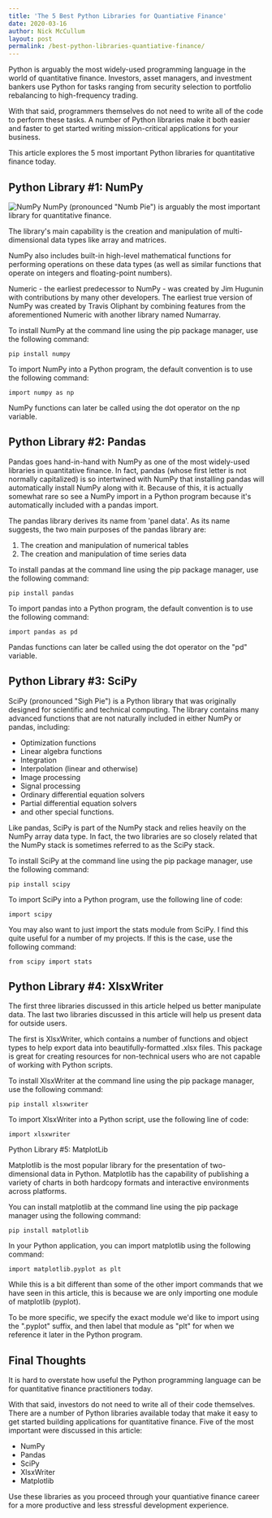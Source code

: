 ```yaml
---
title: 'The 5 Best Python Libraries for Quantiative Finance'
date: 2020-03-16
author: Nick McCullum
layout: post
permalink: /best-python-libraries-quantiative-finance/
---
```


Python is arguably the most widely-used programming language in the world of quantitative finance. Investors, asset managers, and investment bankers use Python for tasks ranging from security selection to portfolio rebalancing to high-frequency trading.

With that said, programmers themselves do not need to write all of the code to perform these tasks. A number of Python libraries make it both easier and faster to get started writing mission-critical applications for your business.

This article explores the 5 most important Python libraries for quantitative finance today.
<!--more-->
## Python Library #1: NumPy
![NumPy](https://raw.githubusercontent.com/nicholasmccullum/nicholasmccullum.github.io/master/images/numpy.svg)
NumPy (pronounced "Numb Pie") is arguably the most important library for quantitative finance.

The library's main capability is the creation and manipulation of multi-dimensional data types like array and matrices.

NumPy also includes built-in high-level mathematical functions for performing operations on these data types (as well as similar functions that operate on integers and floating-point numbers).

Numeric - the earliest predecessor to NumPy - was created by Jim Hugunin with contributions by many other developers. The earliest true version of NumPy was created by Travis Oliphant by combining features from the aforementioned Numeric with another library named Numarray.

To install NumPy at the command line using the pip package manager, use the following command:

`pip install numpy`

To import NumPy into a Python program, the default convention is to use the following command:

`import numpy as np`

NumPy functions can later be called using the dot operator on the np variable.

## Python Library #2: Pandas

Pandas goes hand-in-hand with NumPy as one of the most widely-used libraries in quantitative finance. In fact, pandas (whose first letter is not normally capitalized) is so intertwined with NumPy that installing pandas will automatically install NumPy along with it. Because of this, it is actually somewhat rare so see a NumPy import in a Python program because it's automatically included with a pandas import.

The pandas library derives its name from 'panel data'. As its name suggests, the two main purposes of the pandas library are:

1. The creation and manipulation of numerical tables
2. The creation and manipulation of time series data

To install pandas at the command line using the pip package manager, use the following command:

`pip install pandas`

To import pandas into a Python program, the default convention is to use the following command:

`import pandas as pd`

Pandas functions can later be called using the dot operator on the "pd" variable.

## Python Library #3: SciPy

SciPy (pronounced "Sigh Pie") is a Python library that was originally designed for scientific and technical computing. The library contains many advanced functions that are not naturally included in either NumPy or pandas, including:

- Optimization functions
- Linear algebra functions
- Integration
- Interpolation (linear and otherwise)
- Image processing
- Signal processing
- Ordinary differential equation solvers
- Partial differential equation solvers
- and other special functions.

Like pandas, SciPy is part of the NumPy stack and relies heavily on the NumPy array data type. In fact, the two libraries are so closely related that the NumPy stack is sometimes referred to as the SciPy stack.

To install SciPy at the command line using the pip package manager, use the following command:

`pip install scipy`

To import SciPy into a Python program, use the following line of code:

`import scipy`

You may also want to just import the stats module from SciPy. I find this quite useful for a number of my projects. If this is the case, use the following command:

`from scipy import stats`

## Python Library #4: XlsxWriter

The first three libraries discussed in this article helped us better manipulate data. The last two libraries discussed in this article will help us present data for outside users.

The first is XlsxWriter, which contains a number of functions and object types to help export data into beautifully-formatted .xlsx files. This package is great for creating resources for non-technical users who are not capable of working with Python scripts.

To install XlsxWriter at the command line using the pip package manager, use the following command:

`pip install xlsxwriter`

To import XlsxWriter into a Python script, use the following line of code:

`import xlsxwriter`

Python Library #5: MatplotLib

Matplotlib is the most popular library for the presentation of two-dimensional data in Python. Matplotlib has the capability of publishing a variety of charts in both hardcopy formats and interactive environments across platforms.

You can install matplotlib at the command line using the pip package manager using the following command:

`pip install matplotlib`

In your Python application, you can import matplotlib using the following command:

`import matplotlib.pyplot as plt`

While this is a bit different than some of the other import commands that we have seen in this article, this is because we are only importing one module of matplotlib (pyplot).

To be more specific, we specify the exact module we'd like to import using the ".pyplot" suffix, and then label that module as "plt" for when we reference it later in the Python program.

## Final Thoughts
It is hard to overstate how useful the Python programming language can be for quantitative finance practitioners today.

With that said, investors do not need to write all of their code themselves. There are a number of Python libraries available today that make it easy to get started building applications for quantitative finance. Five of the most important were discussed in this article:

- NumPy
- Pandas
- SciPy
- XlsxWriter
- Matplotlib

Use these libraries as you proceed through your quantiative finance career for a more productive and less stressful development experience.
